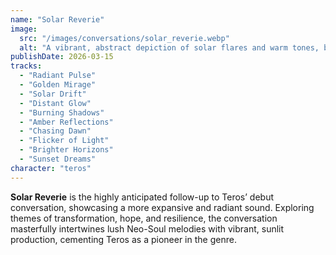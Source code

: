 ```yaml
---
name: "Solar Reverie"
image:
  src: "/images/conversations/solar_reverie.webp"
  alt: "A vibrant, abstract depiction of solar flares and warm tones, blending shades of orange, gold, and crimson with radiant textures"
publishDate: 2026-03-15
tracks:
  - "Radiant Pulse"
  - "Golden Mirage"
  - "Solar Drift"
  - "Distant Glow"
  - "Burning Shadows"
  - "Amber Reflections"
  - "Chasing Dawn"
  - "Flicker of Light"
  - "Brighter Horizons"
  - "Sunset Dreams"
character: "teros"
---
```


**Solar Reverie** is the highly anticipated follow-up to Teros’ debut conversation, showcasing a more expansive and radiant sound. Exploring themes of transformation, hope, and resilience, the conversation masterfully intertwines lush Neo-Soul melodies with vibrant, sunlit production, cementing Teros as a pioneer in the genre.
